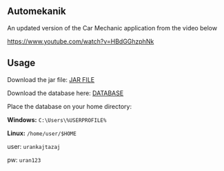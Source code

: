 ## Automekanik

An updated version of the Car Mechanic application from the video below

https://www.youtube.com/watch?v=HBdGGhzphNk

## Usage

Download the jar file:
[JAR FILE](https://github.com/urankajtazaj/Automekanik/releases/download/v1/Automekanik.jar)

Download the database here:
[DATABASE](https://drive.google.com/file/d/0B4XkfHEooPfOb3oxUFBrUUJfbEk/view?usp=sharing)

Place the database on your home directory:

**Windows:** `C:\Users\%USERPROFILE%`

**Linux:** `/home/user/$HOME`


user: `urankajtazaj`

pw: `uran123`
